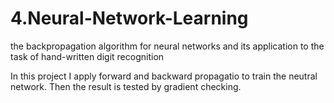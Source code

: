 # 4.Neural-Network-Learning
the backpropagation algorithm for neural networks and its application to the task of hand-written digit recognition

In this project I apply forward and backward propagatio to train the neutral network. Then the result is tested by gradient 
checking.
